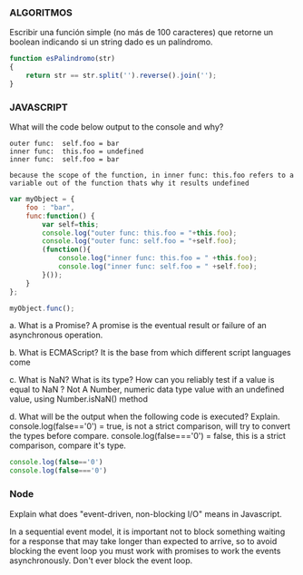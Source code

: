 ### ALGORITMOS

Escribir una función simple (no más de 100 caracteres) que retorne un boolean indicando si un string
dado es un palíndromo.
```javascript
function esPalindromo(str) 
{
    return str == str.split('').reverse().join('');
}
```

### JAVASCRIPT 

What will the code below output to the console and why?

```outer func:  this.foo = bar
outer func:  self.foo = bar 
inner func:  this.foo = undefined 
inner func:  self.foo = bar 

because the scope of the function, in inner func: this.foo refers to a variable out of the function thats why it results undefined
```
```javascript
var myObject = {
    foo : "bar",
    func:function() {
        var self=this;
        console.log("outer func: this.foo = "+this.foo);
        console.log("outer func: self.foo = "+self.foo);
        (function(){
            console.log("inner func: this.foo = " +this.foo);
            console.log("inner func: self.foo = " +self.foo);   
        }());
    }
};

myObject.func();
```



a. What is a Promise?
    A promise is the eventual result or failure of an asynchronous operation. 

b. What is ECMAScript?
    It is the base from which different script languages come

c. What is NaN? What is its type? How can you reliably test if a value is equal to NaN ?
    Not A Number, numeric data type value with an undefined value, using Number.isNaN() method

d. What will be the output when the following code is executed? Explain.
    console.log(false=='0') = true, is not a strict comparison, will try to convert the types before compare.
    console.log(false==='0') = false, this is a strict comparison, compare it's type.


```javascript 
console.log(false=='0')
console.log(false==='0')
```

### Node

Explain what does "event-driven, non-blocking I/O" means in Javascript.

In a sequential event model, it is important not to block something waiting for a response that may take longer than expected to arrive, so to avoid blocking the event loop you must work with promises to work the events asynchronously.
Don't ever block the event loop.









